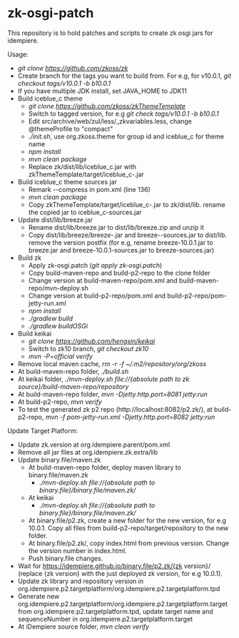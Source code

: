 # zk-osgi-patch
This repository is to hold patches and scripts to create zk osgi jars for idempiere. 

Usage:
* *git clone https://github.com/zkoss/zk*
* Create branch for the tags you want to build from. For e.g, for v10.0.1, *git checkout tags/v10.0.1 -b b10.0.1*
* If you have multiple JDK install, set JAVA_HOME to JDK11
* Build iceblue_c theme
  * *git clone https://github.com/zkoss/zkThemeTemplate*
  * Switch to tagged version, for e.g *git check tags/v10.0.1 -b b10.0.1*
  * Edit src/archive/web/zul/less/_zkvariables.less, change @themeProfile to "compact"
  * *./init.sh*, use org.zkoss.theme for group id and iceblue_c for theme name
  * *npm install*
  * *mvn clean package*
  * Replace zk/dist/lib/iceblue_c.jar with zkThemeTemplate/target/iceblue_c-<version>.jar
* Build iceblue_c theme sources jar
  * Remark --compress in pom.xml (line 136)
  * *mvn clean package*
  * Copy zkThemeTemplate/target/iceblue_c-<version>.jar to zk/dist/lib. rename the copied jar to iceblue_c-sources.jar
* Update dist/lib/breeze.jar
  * Rename dist/lib/breeze.jar to dist/lib/breeze.zip and unzip it
  * Copy dist/lib/breeze/breeze-<version>.jar and breeze-<version>-sources.jar to dist/lib. remove the version postfix (for e.g, rename breeze-10.0.1.jar to breeze.jar and breeze-10.0.1-sources.jar to breeze-sources.jar)
* Build zk
  * Apply zk-osgi.patch (*git apply zk-osgi.patch*)
  * Copy build-maven-repo and build-p2-repo to the clone folder
  * Change version at build-maven-repo/pom.xml and build-maven-repo/mvn-deploy.sh
  * Change version at build-p2-repo/pom.xml and build-p2-repo/pom-jetty-run.xml
  * *npm install*
  * *./gradlew build*
  * *./gradlew buildOSGi*
* Build keikai
  * *git clone https://github.com/hengsin/keikai*
  * Switch to zk10 branch, *git checkout zk10*
  * *mvn -P=official verify*
* Remove local maven cache, *rm -r -f ~/.m2/repository/org/zkoss*
* At build-maven-repo folder, *./build.sh*
* At keikai folder, *./mvn-deploy.sh file://{absolute path to zk source}/build-maven-repo/repository*
* At build-maven-repo folder, *mvn -Djetty.http.port=8081 jetty:run*
* At build-p2-repo, *mvn verify*
* To test the generated zk p2 repo (http://localhost:8082/p2.zk/), at build-p2-repo, *mvn -f pom-jetty-run.xml -Djetty.http.port=8082 jetty:run*

Update Target Platform:
* Update zk.version at org.idempiere.parent/pom.xml
* Remove all jar files at org.idempiere.zk.extra/lib
* Update binary.file/maven.zk
  * At build-maven-repo folder, deploy maven library to binary.file/maven.zk
    * *./mvn-deploy.sh file://{absolute path to binary.file}/binary.file/maven.zk/*
  * At keikai
    * *./mvn-deploy.sh file://{absolute path to binary.file}/binary.file/maven.zk/*
  * At binary.file/p2.zk, create a new folder for the new version, for e.g 10.0.1. Copy all files from build-p2-repo/target/repository to the new folder.
  * At binary.file/p2.zk/<new version>, copy index.html from previous version. Change the version number in index.html. 
  * Push binary.file changes.
* Wait for https://idempiere.github.io/binary.file/p2.zk/{zk version}/ (replace {zk version} with the just deployed zk version, for e.g 10.0.1).
* Update zk library and repository version in org.idempiere.p2.targetplatform/org.idempiere.p2.targetplatform.tpd
* Generate new org.idempiere.p2.targetplatform/org.idempiere.p2.targetplatform.target from org.idempiere.p2.targetplatform.tpd, update target name and sequenceNumber in org.idempiere.p2.targetplatform.target
* At iDempiere source folder, *mvn clean verify*

